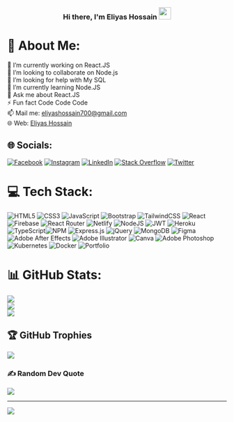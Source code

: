 <p align="right">
  <a href="https://wakatime.com/@eliyas700"><img alt="" src="https://wakatime.com/badge/user/f1b08d20-86a1-41ea-8276-0edfa00c8201.svg"></a>

</p>
<h3 align="center">
  Hi there, I'm Eliyas Hossain
  
  <img src="https://media.giphy.com/media/hvRJCLFzcasrR4ia7z/giphy.gif" width="28">
</h3> 


# 💫 About Me:
🔭 I’m currently working on React.JS<br>👯 I’m looking to collaborate on Node.js<br>🤝 I’m looking for help with My SQL<br>🌱 I’m currently learning Node.JS<br>💬 Ask me about React.JS<br>⚡ Fun fact Code Code Code <br>📫 Mail me: [eliyashossain700@gmail.com](mailto:eliyashossain700@gmail.com)<br>🌐 Web: [Eliyas Hossain](https://eliyas-portfolio.netlify.app/)


## 🌐 Socials:
[![Facebook](https://img.shields.io/badge/Facebook-%231877F2.svg?logo=Facebook&logoColor=white)](https://facebook.com/100006091846554) [![Instagram](https://img.shields.io/badge/Instagram-%23E4405F.svg?logo=Instagram&logoColor=white)](https://instagram.com/eliyas_700) [![LinkedIn](https://img.shields.io/badge/LinkedIn-%230077B5.svg?logo=linkedin&logoColor=white)](https://linkedin.com/in/eliyas700) [![Stack Overflow](https://img.shields.io/badge/-Stackoverflow-FE7A16?logo=stack-overflow&logoColor=white)](https://stackoverflow.com/users/17895394) [![Twitter](https://img.shields.io/badge/Twitter-%231DA1F2.svg?logo=Twitter&logoColor=white)](https://twitter.com/eliyas_700) 

# 💻 Tech Stack:
![HTML5](https://img.shields.io/badge/html5-%23E34F26.svg?style=for-the-badge&logo=html5&logoColor=white) ![CSS3](https://img.shields.io/badge/css3-%231572B6.svg?style=for-the-badge&logo=css3&logoColor=white) ![JavaScript](https://img.shields.io/badge/javascript-%23323330.svg?style=for-the-badge&logo=javascript&logoColor=%23F7DF1E) ![Bootstrap](https://img.shields.io/badge/bootstrap-%23563D7C.svg?style=for-the-badge&logo=bootstrap&logoColor=white) ![TailwindCSS](https://img.shields.io/badge/tailwindcss-%2338B2AC.svg?style=for-the-badge&logo=tailwind-css&logoColor=white) ![React](https://img.shields.io/badge/react-%2320232a.svg?style=for-the-badge&logo=react&logoColor=%2361DAFB) ![Firebase](https://img.shields.io/badge/firebase-%23039BE5.svg?style=for-the-badge&logo=firebase)  ![React Router](https://img.shields.io/badge/React_Router-CA4245?style=for-the-badge&logo=react-router&logoColor=white)  ![Netlify](https://img.shields.io/badge/netlify-%23000000.svg?style=for-the-badge&logo=netlify&logoColor=#00C7B7)  ![NodeJS](https://img.shields.io/badge/node.js-6DA55F?style=for-the-badge&logo=node.js&logoColor=white) ![JWT](https://img.shields.io/badge/JWT-black?style=for-the-badge&logo=JSON%20web%20tokens)  ![Heroku](https://img.shields.io/badge/heroku-%23430098.svg?style=for-the-badge&logo=heroku&logoColor=white) ![TypeScript](https://img.shields.io/badge/typescript-%23007ACC.svg?style=for-the-badge&logo=typescript&logoColor=white)![NPM](https://img.shields.io/badge/NPM-%23000000.svg?style=for-the-badge&logo=npm&logoColor=white) ![Express.js](https://img.shields.io/badge/express.js-%23404d59.svg?style=for-the-badge&logo=express&logoColor=%2361DAFB) ![jQuery](https://img.shields.io/badge/jquery-%230769AD.svg?style=for-the-badge&logo=jquery&logoColor=white) ![MongoDB](https://img.shields.io/badge/MongoDB-%234ea94b.svg?style=for-the-badge&logo=mongodb&logoColor=white) 	![Figma](https://img.shields.io/badge/figma-%23F24E1E.svg?style=for-the-badge&logo=figma&logoColor=white) ![Adobe After Effects](https://img.shields.io/badge/Adobe%20After%20Effects-9999FF.svg?style=for-the-badge&logo=Adobe%20After%20Effects&logoColor=white) ![Adobe Illustrator](https://img.shields.io/badge/adobeillustrator-%23FF9A00.svg?style=for-the-badge&logo=adobeillustrator&logoColor=white) ![Canva](https://img.shields.io/badge/Canva-%2300C4CC.svg?style=for-the-badge&logo=Canva&logoColor=white) ![Adobe Photoshop](https://img.shields.io/badge/adobephotoshop-%2331A8FF.svg?style=for-the-badge&logo=adobephotoshop&logoColor=white) ![Kubernetes](https://img.shields.io/badge/kubernetes-%23326ce5.svg?style=for-the-badge&logo=kubernetes&logoColor=white) ![Docker](https://img.shields.io/badge/docker-%230db7ed.svg?style=for-the-badge&logo=docker&logoColor=white) ![Portfolio](https://img.shields.io/badge/Portfolio-%23000000.svg?style=for-the-badge&logo=firefox&logoColor=#FF7139)
# 📊 GitHub Stats:
![](https://github-readme-stats.vercel.app/api?username=eliyas700&theme=radical&hide_border=true&include_all_commits=false&count_private=true)<br/>
![](https://github-readme-streak-stats.herokuapp.com/?user=eliyas700&theme=radical&hide_border=true)<br/>
![](https://github-readme-stats.vercel.app/api/top-langs/?username=eliyas700&theme=radical&hide_border=true&include_all_commits=false&count_private=true&layout=compact)

## 🏆 GitHub Trophies
![](https://github-profile-trophy.vercel.app/?username=eliyas700&theme=dracula&no-frame=false&no-bg=true&margin-w=4)

### ✍️ Random Dev Quote
![](https://quotes-github-readme.vercel.app/api?type=horizontal&theme=radical)

---
[![](https://visitcount.itsvg.in/api?id=eliyas700&icon=5&color=3)](https://visitcount.itsvg.in)
